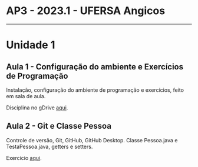 # AP3 - 2023.1 - UFERSA Angicos

---

# Unidade 1

## Aula 1 - Configuração do ambiente e Exercícios de Programação
Instalação, configuração do ambiente de programação e exercícios, feito em sala de aula.

Disciplina no gDrive [aqui](#).

## Aula 2 - Git e Classe Pessoa
Controle de versão, Git, GitHub, GitHub Desktop. Classe Pessoa.java e TestaPessoa.java, getters e setters.

Exercício [aqui](unidade1/aula2_exercicios.md).
